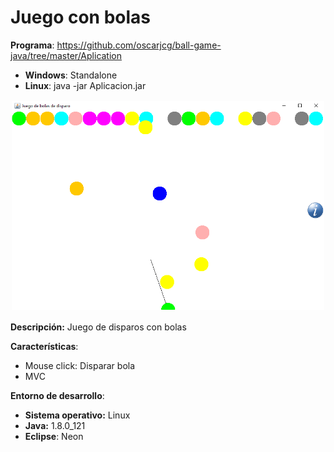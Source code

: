 # Juego con bolas 

**Programa**: https://github.com/oscarjcg/ball-game-java/tree/master/Aplication
* **Windows**: Standalone
* **Linux**: java -jar Aplicacion.jar

<p align="center">
<img style="padding: 2px;" src="images/1.png" alt="Image 1"
	title="Preview" width="500"/>
</p>

**Descripción:** Juego de disparos con bolas

**Características**:
* Mouse click: Disparar bola
* MVC

**Entorno de desarrollo**:
* **Sistema operativo:** Linux
* **Java:** 1.8.0_121  
* **Eclipse**: Neon